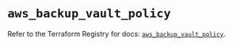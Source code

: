 # `aws_backup_vault_policy`

Refer to the Terraform Registry for docs: [`aws_backup_vault_policy`](https://registry.terraform.io/providers/hashicorp/aws/5.59.0/docs/resources/backup_vault_policy).
